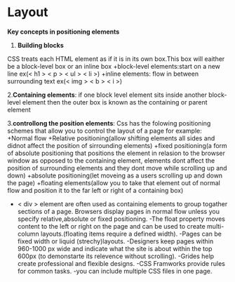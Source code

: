 # **Layout**

**Key concepts in positioning elements**

1. **Building blocks**

CSS treats each HTML element as if it is in its own box.This box will eaither be a block-level box or an inline box
+block-level elements:start on a new line ex(< h1 > < p > < ul > < li >)
+inline elements: flow in between surrounding text ex(< img > < b > < i >)

2.**Containing elements**:
if one block level element sits inside another block-level element then the outer box is known as the containing or parent element

3.**controllong the position elements**:
Css has the folowing positioning schemes that allow you to control the layout of a page for example:
+Normal flow
+Relative positioning(allow shifting elements all sides and didnot affect the position of sirrounding elements)
+fixed positioning(a form of absolute positioning that positions the element in relasion to the browser window as opposed to the containing element, elements dont affect the position of surrounding elements and they dont move while scrolling up and down)
+absolute positioning(let moveing as a users scrolling up and down the page)
+floating elements(allow you to take that element out of normal flow and position it to the far left or right of a containing box)

- < div > element are often used as containing elements to group togather sections of a page.
Browsers display pages in normal flow unless you specify relative,absolute or fixed positioning.
-The float property moves content to the left or right on the page and can be used to create multi-column layouts.(floating items require a defined width).
-Pages can be fixed width or liquid (strechy)layouts.
-Designers keep pages within 960-1000 px wide and indicate what the site is about within the top 600px (to demonstarte its relevence without scrolling).
-Grides help create professional and flexible designs.
-CSS Framworks provide rules for common tasks.
-you can include multiple CSS files in one page.
